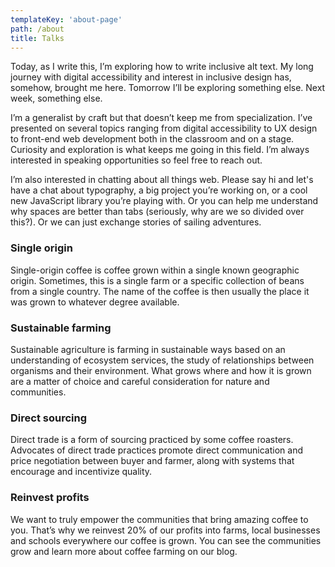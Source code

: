 ```yaml
---
templateKey: 'about-page'
path: /about
title: Talks
---
```



Today, as I write this, I’m exploring how to write inclusive alt text. My long journey with digital accessibility and interest in inclusive design has, somehow, brought me here. Tomorrow I’ll be exploring something else. Next week, something else.

I’m a generalist by craft but that doesn’t keep me from specialization. I’ve presented on several topics ranging from digital accessibility to UX design to front-end web development both in the classroom and on a stage. Curiosity and exploration is what keeps me going in this field. I’m always interested in speaking opportunities so feel free to reach out. 

I’m also interested in chatting about all things web. Please say hi and let's have a chat about typography, a big project you’re working on, or a cool new JavaScript library you’re playing with. Or you can help me understand why spaces are better than tabs (seriously, why are we so divided over this?). Or we can just exchange stories of sailing adventures.


### Single origin
Single-origin coffee is coffee grown within a single known geographic origin. Sometimes, this is a single farm or a specific collection of beans from a single country. The name of the coffee is then usually the place it was grown to whatever degree available.

### Sustainable farming
Sustainable agriculture is farming in sustainable ways based on an understanding of ecosystem services, the study of relationships between organisms and their environment. What grows where and how it is grown are a matter of choice and careful consideration for nature and communities.

### Direct sourcing
Direct trade is a form of sourcing practiced by some coffee roasters. Advocates of direct trade practices promote direct communication and price negotiation between buyer and farmer, along with systems that encourage and incentivize quality.

### Reinvest profits
We want to truly empower the communities that bring amazing coffee to you. That’s why we reinvest 20% of our profits into farms, local businesses and schools everywhere our coffee is grown. You can see the communities grow and learn more about coffee farming on our blog.

